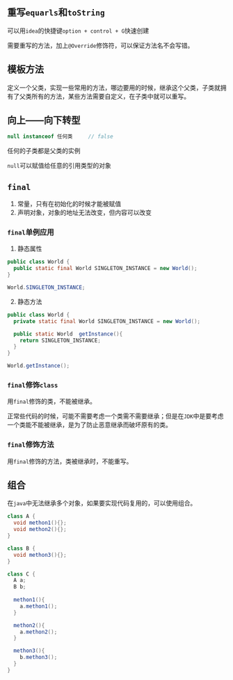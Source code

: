 ## 重写`equarls`和`toString`
可以用`idea`的快捷键`option + control + G`快速创建

需要重写的方法，加上`@Override`修饰符，可以保证方法名不会写错。

## 模板方法
定义一个父类，实现一些常用的方法，哪边要用的时候，继承这个父类，子类就拥有了父类所有的方法，某些方法需要自定义，在子类中就可以重写。

## 向上——向下转型
```java
null instanceof 任何类     // false
```

任何的子类都是父类的实例

`null`可以赋值给任意的引用类型的对象

## `final`

1. 常量，只有在初始化的时候才能被赋值
2. 声明对象，对象的地址无法改变，但内容可以改变

### `final`单例应用

1. 静态属性
```java
public class World {
  public static final World SINGLETON_INSTANCE = new World();
}

World.SINGLETON_INSTANCE;
```

2. 静态方法
```java
public class World {
  private static final World SINGLETON_INSTANCE = new World();

  public static World  getInstance(){
    return SINGLETON_INSTANCE;
  }
}

World.getInstance();
```

### `final`修饰`class`
用`final`修饰的类，不能被继承。

正常些代码的时候，可能不需要考虑一个类需不需要继承；但是在`JDK`中是要考虑一个类能不能被继承，是为了防止恶意继承而破坏原有的类。

### `final`修饰方法

用`final`修饰的方法，类被继承时，不能重写。

## 组合
在`java`中无法继承多个对象，如果要实现代码复用的，可以使用组合。

```java
class A {
  void methon1(){};
  void methon2(){};
}

class B {
  void methon3(){};
}

class C {
  A a;
  B b;
  
  methon1(){
    a.methon1();
  }

  methon2(){
    a.methon2();
  }

  methon3(){
    b.methon3();
  }
}
```